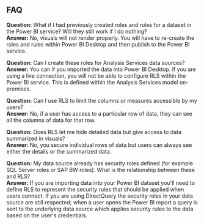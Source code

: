 ## FAQ
**Question:** What if I had previously created roles and rules for a dataset in the Power BI service? Will they still work if I do nothing?  
**Answer:** No, visuals will not render properly. You will have to re-create the roles and rules within Power BI Desktop and then publish to the Power BI service.

**Question:** Can I create these roles for Analysis Services data sources?  
**Answer:** You can if you imported the data into Power BI Desktop. If you are using a live connection, you will not be able to configure RLS within the Power BI service. This is defined within the Analysis Services model on-premises.

**Question:** Can I use RLS to limit the columns or measures accessible by my users?  
**Answer:** No, if a user has access to a particular row of data, they can see all the columns of data for that row.

**Question:** Does RLS let me hide detailed data but give access to data summarized in visuals?  
**Answer:** No, you secure individual rows of data but users can always see either the details or the summarized data.

**Question:** My data source already has security roles defined (for example SQL Server roles or SAP BW roles). What is the relationship between these and RLS?  
**Answer:** If you are importing data into your Power BI dataset you'll need to define RLS to represent the security rules that should be applied when users connect. If you are using DirectQuery the security roles in your data source are still respected; when a user opens the Power BI report a query is sent to the underlying data source which applies security rules to the data based on the user's credentials.
